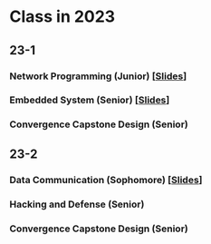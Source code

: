 # Class in 2023
## 23-1
### Network Programming (Junior) [[Slides](https://github.com/Yoonkyo/class_2023/tree/main/23-1/1.%20Network%20Programming)]

### Embedded System (Senior) [[Slides](https://github.com/Yoonkyo/class_2023/tree/main/23-1/2.%20Embedded%20System)]

### Convergence Capstone Design (Senior)

## 23-2
### Data Communication (Sophomore) [[Slides](https://github.com/Yoonkyo/class_2023/tree/main/23-2/1.%20Data%20Communication)]

### Hacking and Defense (Senior)

### Convergence Capstone Design (Senior)
